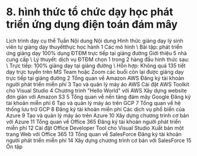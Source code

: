 # 8. hình thức tổ chức dạy học phát triển ứng dụng điện toán đám mây
Lịch trình dạy cụ thể Tuần Nội dung Nội dung Hình thức giảng dạy lý sinh viên tự giảng dạy thuyếtthực học hành 1 Các mô hình \ Bài tập: phát triển ứng giảng dạy 100% dụng ĐTĐM trực tiếp tại giảng đường Giới thiệu 5 nhà cung cấp \ Lý thuyết: dịch vụ ĐTĐM chọn 1 trong 2 hàng đầu hình thức sau: \ Trực tiếp: 100% giảng dạy tại giảng đường \ Hỗn hợp: Không quá 135 tiết dạy trực tuyến trên MS Team hoặc Zoom các buổi còn lại được giảng dạy trực tiếp tại giảng đường 2 Tổng quan về Amazon AWS Đăng ký tài khoản người phát triển miễn phí 3 Tạo và quản lý máy ảo AWS Cài đặt AWS Toolkit cho Visual Studio 4 Chương trình "Hello World" với AWS Xây dựng website đơn giản với Amazon S3 5 Tổng quan về nền tảng đám mây Google Đăng ký tài khoản miễn phí 6 Tạo và quản lý máy ảo trên GCP 7 Tổng quan về hệ thống lưu trữ GCP 8 Đăng ký tài khoản miễn phí Các dịch vụ phổ biến của Azure 9 Tạo và quản lý máy ảo trên Azure 10 Xây dựng chương trình cơ bản với Azure 11 Tổng quan về Office 365 Đăng ký tài khoản người phát triển miễn phí 12 Cài đặt Office Developer Tool cho Visual Studio Xuất bản một trang Web với Office 365 13 Tổng quan về SalesForce Đăng ký tài khoản người phát triển miễn phí 14 Xây dựng chương trình cơ bản với SalesForce 15 Ôn tập
